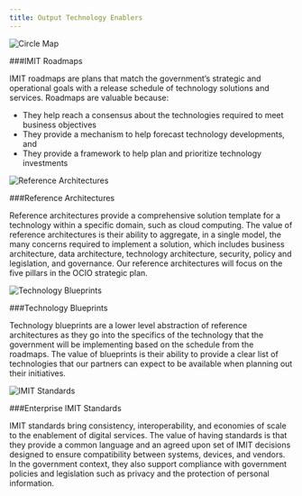 ```yaml
---
title: Output Technology Enablers
---
```


<img src="{{site.baseurl}}/images/ICON_CircleMap.png" alt="Circle Map">
  
###IMIT Roadmaps   

IMIT roadmaps are plans that match the government’s strategic and operational goals with a release schedule of technology solutions and services. Roadmaps are valuable because:

* They help reach a consensus about the technologies required to meet business objectives
* They provide a mechanism to help forecast technology developments, and
* They provide a framework to help plan and prioritize technology investments

<img src="{{site.baseurl}}/images/ICON_ReferenceArchitectures.png" alt="Reference Architectures">

###Reference Architectures   

Reference architectures provide a comprehensive solution template for a technology within a specific domain, such as cloud computing. The value of reference architectures is their ability to aggregate, in a single model, the many concerns required to implement a solution, which includes business architecture, data architecture, technology architecture, security, policy and legislation, and governance. Our reference architectures will focus on the five pillars in the OCIO strategic plan.

<img src="{{site.baseurl}}/images/ICON_TechnologyBlueprints.png" alt="Technology Blueprints">

###Technology Blueprints   

Technology blueprints are a lower level abstraction of reference architectures as they go into the specifics of the technology that the government will be implementing based on the schedule from the roadmaps. The value of blueprints is their ability to provide a clear list of technologies that our partners can expect to be available when planning out their initiatives.

<img src="{{site.baseurl}}/images/ICON_IMITStandards.png" alt="IMIT Standards">

###Enterprise IMIT Standards 
 
IMIT standards bring consistency, interoperability, and economies of scale to the enablement of digital services. The value of having standards is that they provide a common language and an agreed upon set of IMIT decisions designed to ensure compatibility between systems, devices, and vendors. In the government context, they also support compliance with government policies and legislation such as privacy and the protection of personal information.

